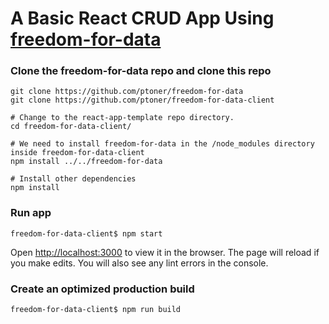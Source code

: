 # A Basic React CRUD App Using [freedom-for-data](https://github.com/ptoner/freedom-for-data)
### Clone the freedom-for-data repo and clone this repo
```console
git clone https://github.com/ptoner/freedom-for-data
git clone https://github.com/ptoner/freedom-for-data-client

# Change to the react-app-template repo directory.
cd freedom-for-data-client/

# We need to install freedom-for-data in the /node_modules directory inside freedom-for-data-client
npm install ../../freedom-for-data

# Install other dependencies
npm install

```

### Run app
```console
freedom-for-data-client$ npm start
```

Open [http://localhost:3000](http://localhost:3000) to view it in the browser.
The page will reload if you make edits.
You will also see any lint errors in the console.


### Create an optimized production build
```console
freedom-for-data-client$ npm run build
```
